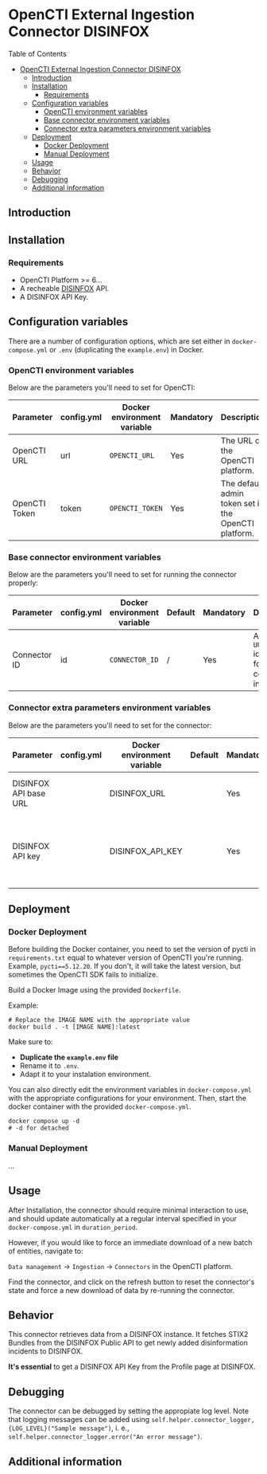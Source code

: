 # OpenCTI External Ingestion Connector DISINFOX

<!--
General description of the connector
* What it does
* How it works
* Special requirements
* Use case description
* ...
-->

Table of Contents

- [OpenCTI External Ingestion Connector DISINFOX](#opencti-external-ingestion-connector-disinfox)
  - [Introduction](#introduction)
  - [Installation](#installation)
    - [Requirements](#requirements)
  - [Configuration variables](#configuration-variables)
    - [OpenCTI environment variables](#opencti-environment-variables)
    - [Base connector environment variables](#base-connector-environment-variables)
    - [Connector extra parameters environment variables](#connector-extra-parameters-environment-variables)
  - [Deployment](#deployment)
    - [Docker Deployment](#docker-deployment)
    - [Manual Deployment](#manual-deployment)
  - [Usage](#usage)
  - [Behavior](#behavior)
  - [Debugging](#debugging)
  - [Additional information](#additional-information)

## Introduction

## Installation

### Requirements

- OpenCTI Platform >= 6...
- A recheable [DISINFOX](https://github.com/CyberDataLab/disinfox) API.
- A DISINFOX API Key. 

## Configuration variables

There are a number of configuration options, which are set either in `docker-compose.yml` or  `.env` (duplicating the `example.env`) in Docker.

### OpenCTI environment variables

Below are the parameters you'll need to set for OpenCTI:

| Parameter     | config.yml | Docker environment variable | Mandatory | Description                                          |
|---------------|------------|-----------------------------|-----------|------------------------------------------------------|
| OpenCTI URL   | url        | `OPENCTI_URL`               | Yes       | The URL of the OpenCTI platform.                     |
| OpenCTI Token | token      | `OPENCTI_TOKEN`             | Yes       | The default admin token set in the OpenCTI platform. |

### Base connector environment variables

Below are the parameters you'll need to set for running the connector properly:

| Parameter       | config.yml | Docker environment variable | Default         | Mandatory | Description                                                                              |
|-----------------|------------|-----------------------------|-----------------|-----------|------------------------------------------------------------------------------------------|
| Connector ID    | id         | `CONNECTOR_ID`              | /               | Yes       | A unique `UUIDv4` identifier for this connector instance.                                |

### Connector extra parameters environment variables

Below are the parameters you'll need to set for the connector:

| Parameter    | config.yml   | Docker environment variable | Default | Mandatory | Description |
|--------------|--------------|-----------------------------|---------|-----------|-------------|
| DISINFOX API base URL |  |  DISINFOX_URL                           |         | Yes       |     URL of a reachable DISINFOX installation        |
| DISINFOX API key      |       |  DISINFOX_API_KEY                           |         | Yes       |    The API key for DISINFOX, available in the user's Profile section         |

## Deployment

### Docker Deployment

Before building the Docker container, you need to set the version of pycti in `requirements.txt` equal to whatever
version of OpenCTI you're running. Example, `pycti==5.12.20`. If you don't, it will take the latest version, but
sometimes the OpenCTI SDK fails to initialize.

Build a Docker Image using the provided `Dockerfile`.

Example:

```shell
# Replace the IMAGE NAME with the appropriate value
docker build . -t [IMAGE NAME]:latest
```

Make sure to:

- **Duplicate the `example.env` file**
- Rename it to `.env`.
- Adapt it to your instalation environment.

You can also directly edit the environment variables in `docker-compose.yml` with the appropriate configurations for your
environment. Then, start the docker container with the provided `docker-compose.yml`.

```shell
docker compose up -d
# -d for detached
```

### Manual Deployment

...

## Usage

After Installation, the connector should require minimal interaction to use, and should update automatically at a regular interval specified in your `docker-compose.yml` in `duration_period`.

However, if you would like to force an immediate download of a new batch of entities, navigate to:

`Data management` -> `Ingestion` -> `Connectors` in the OpenCTI platform.

Find the connector, and click on the refresh button to reset the connector's state and force a new
download of data by re-running the connector.

## Behavior

<!--
Describe how the connector functions:
* What data is ingested, updated, or modified
* Important considerations for users when utilizing this connector
* Additional relevant details
-->
This connector retrieves data from a DISINFOX instance.
It fetches STIX2 Bundles from the DISINFOX Public API to get newly added disinformation incidents to DISINFOX. 

**It's essential** to get a DISINFOX API Key from the Profile page at DISINFOX.

## Debugging

The connector can be debugged by setting the appropiate log level.
Note that logging messages can be added using `self.helper.connector_logger,{LOG_LEVEL}("Sample message")`, i.
e., `self.helper.connector_logger.error("An error message")`.

<!-- Any additional information to help future users debug and report detailed issues concerning this connector -->

## Additional information

<!--
Any additional information about this connector
* What information is ingested/updated/changed
* What should the user take into account when using this connector
* ...
-->

